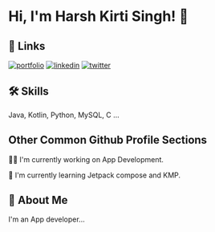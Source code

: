 
# Hi, I'm Harsh Kirti Singh! 👋


## 🔗 Links
[![portfolio](https://img.shields.io/badge/my_portfolio-000?style=for-the-badge&logo=ko-fi&logoColor=white)](https://bento.me/harshivam)
[![linkedin](https://img.shields.io/badge/linkedin-0A66C2?style=for-the-badge&logo=linkedin&logoColor=white)](https://www.linkedin.com/harshivam)
[![twitter](https://img.shields.io/badge/twitter-1DA1F2?style=for-the-badge&logo=twitter&logoColor=white)](https://twitter.com/harshivam7101)


## 🛠 Skills
Java, Kotlin, Python, MySQL, C ...


## Other Common Github Profile Sections
👩‍💻 I'm currently working on App Development.

🧠 I'm currently learning Jetpack compose and KMP.


## 🚀 About Me
I'm an App developer...


